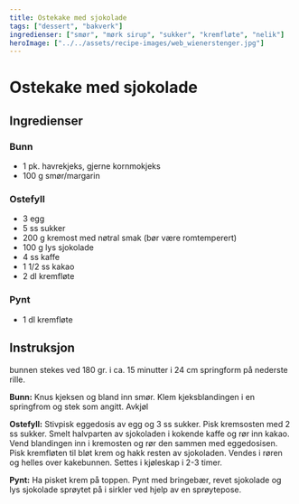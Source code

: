 ```yaml
---
title: Ostekake med sjokolade
tags: ["dessert", "bakverk"]
ingredienser: ["smør", "mørk sirup", "sukker", "kremfløte", "nelik"]
heroImage: ["../../assets/recipe-images/web_wienerstenger.jpg"]
---
```


# Ostekake med sjokolade

## Ingredienser

### Bunn

- 1 pk. havrekjeks, gjerne kornmokjeks
- 100 g smør/margarin

### Ostefyll

- 3 egg
- 5 ss sukker
- 200 g kremost med nøtral smak (bør være romtemperert)
- 100 g lys sjokolade
- 4 ss kaffe
- 1 1/2 ss kakao
- 2 dl kremfløte

### Pynt

- 1 dl kremfløte

## Instruksjon

bunnen stekes ved 180 gr. i ca. 15 minutter i 24 cm springform på nederste rille.

**Bunn:** Knus kjeksen og bland inn smør. Klem kjeksblandingen i en springfrom og stek som angitt. Avkjøl

**Ostefyll:** Stivpisk eggedosis av egg og 3 ss sukker. Pisk kremsosten med 2 ss sukker. Smelt halvparten av sjokoladen i kokende kaffe og rør inn kakao. Vend blandingen inn i kremosten og rør den sammen med eggedosisen. Pisk kremfløten til bløt krem og hakk resten av sjokoladen. Vendes i røren og helles over kakebunnen. Settes i kjøleskap i 2-3 timer.

**Pynt:** Ha pisket krem på toppen. Pynt med bringebær, revet sjokolade og lys sjokolade sprøytet på i sirkler ved hjelp av en sprøytepose.
